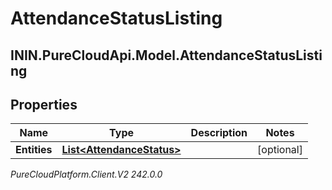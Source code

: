 # AttendanceStatusListing

## ININ.PureCloudApi.Model.AttendanceStatusListing

## Properties

|Name | Type | Description | Notes|
|------------ | ------------- | ------------- | -------------|
| **Entities** | [**List&lt;AttendanceStatus&gt;**](AttendanceStatus) |  | [optional] |



_PureCloudPlatform.Client.V2 242.0.0_
